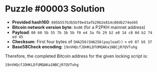 # Puzzle #00003 Solution

- **Provided hash160**: `605b557b3b5bf0e43afb29b2e814c80db274ed45`
- **Bitcoin network version byte**: `0x00` (for a P2PKH mainnet address)
- **Payload**: `00 60 5b 55 7b 3b 5b f0 e4 3a fb 29 b2 e8 14 c8 0d b2 74 ed 45`
- **Checksum**: First four bytes of `SHA256(SHA256(payload))` = `e9 87 b5 37`
- **Base58Check encoding**: `19nVHQcfJDHKLDfUMQAKa1NBCjR7QVTuhg`

Therefore, the completed Bitcoin address for the given locking script is:

```
19nVHQcfJDHKLDfUMQAKa1NBCjR7QVTuhg
```
